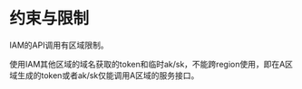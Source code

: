 # 约束与限制<a name="iam_01_0005"></a>

IAM的API调用有区域限制。

使用IAM其他区域的域名获取的token和临时ak/sk，不能跨region使用，即在A区域生成的token或者ak/sk仅能调用A区域的服务接口。


